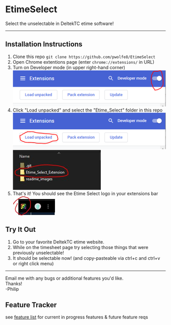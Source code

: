 # EtimeSelect

Select the unselectable in DeltekTC etime software!
___

## Installation Instructions

1) Clone this repo `git clone https://github.com/pwolfe8/EtimeSelect`
2) Open Chrome extentions page (enter `chrome://extensions/` in URL)
3) Turn on Developer mode (in upper right-hand corner) <br/>
    ![developer mode slider](readme_images/developer_mode.png)
4) Click "Load unpacked" and select the "Etime_Select" folder in this repo <br/>
    ![load unpacked button](readme_images/load_unpacked.png)<br/>
    ![extension folder](readme_images/extension_folder.png)
5) That's it! You should see the Etime Select logo in your extensions bar <br/>
    ![EtimeSelect logo](readme_images/etime_select_logo.png)

## Try It Out

1) Go to your favorite DeltekTC etime website.
2) While on the timesheet page try selecting those things that were previously unselectable!
3) It should be selectable now! (and copy-pasteable via ctrl+c and ctrl+v or right click menu)

___
Email me with any bugs or additional features you'd like. <br/>
Thanks! <br/>
-Philip

## Feature Tracker

see [feature list](update_feature_requests.md) for current in progress features & future feature reqs
